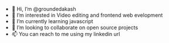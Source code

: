 - 👋 Hi, I’m @groundedakash
- 👀 I’m interested in Video editing and frontend web evelopment
- 🌱 I’m currently learning javascript
- 💞️ I’m looking to collaborate on open source projects
- 📫 You can reach to me using my linkedin url

<!---
groundedakash/groundedakash is a ✨ special ✨ repository because its `README.md` (this file) appears on your GitHub profile.
You can click the Preview link to take a look at your changes.
--->
